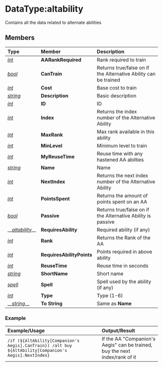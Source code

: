 # DataType:altability

Contains all the data related to alternate abilities

## Members

| **Type** | **Member** | **Description** |
| :--- | :--- | :--- |
| [_int_](datatype-int.md) | **AARankRequired** | Rank required to train |
| [_bool_](datatype-bool.md) | **CanTrain** | Returns true/false on if the Alternative Ability can be trained |
| [_int_](datatype-int.md) | **Cost** | Base cost to train |
| [_string_](datatype-string.md) | **Description** | Basic description |
| [_int_](datatype-int.md) | **ID** | ID |
| [_int_](datatype-int.md) | **Index** | Returns the index number of the Alternative Ability |
| [_int_](datatype-int.md) | **MaxRank** | Max rank available in this ability |
| [_int_](datatype-int.md) | **MinLevel** | Minimum level to train |
| [_int_](datatype-int.md) | **MyReuseTime** | Reuse time with any hastened AA abilties |
| [_string_](datatype-string.md) | **Name** | Name |
| [_int_](datatype-int.md) | **NextIndex** | Returns the next index number of the Alternative Ability |
| [_int_](datatype-int.md) | **PointsSpent** | Returns the amount of points spent on an AA |
| [_bool_](datatype-bool.md) | **Passive** | Returns true/false on if the Alternative Ability is passive |
| \_\_[_altability_](datatype-altability.md)\_\_ | **RequiresAbility** | Required ability \(if any\) |
| [_int_](datatype-int.md) | **Rank** | Returns the Rank of the AA |
| [_int_](datatype-int.md) | **RequiresAbilityPoints** | Points required in above ability |
| [_int_](datatype-int.md) | **ReuseTime** | Reuse time in seconds |
| [_string_](datatype-string.md) | **ShortName** | Short name |
| [_spell_](datatype-spell.md) | **Spell** | Spell used by the ability \(if any\) |
| [_int_](datatype-int.md) | **Type** | Type \(1-6\) |
| \_\_[_string_](datatype-string.md)\_\_ | **To String** | Same as **Name** |

### Example

| **Example/Usage** | **Output/Result** |
| :--- | :--- |
| `/if (${AltAbility[Companion's Aegis].CanTrain}) /alt buy ${AltAbility[Companion's Aegis].NextIndex}` | If the AA "Companion's Aegis" can be trained, buy the next index/rank of it |

